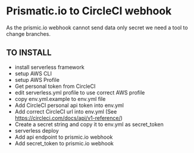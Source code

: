 # Prismatic.io to CircleCI webhook

As the prismic.io webhook cannot send data only secret we need a tool to change branches.


## TO INSTALL

- install serverless framework
- setup AWS CLI
- setup AWS Profile
- Get personal token from CircleCI
- edit serverless.yml profile to use correct AWS profile
- copy env.yml.example to env.yml file
- Add CircleCI personal api token into env.yml
- Add correct CircleCI url into env.yml (See https://circleci.com/docs/api/v1-reference/)
- Create a secret string and copy it to env.yml as secret_token
- serverless deploy
- Add api endpoint to prismic.io webhook
- Add secret_token to prismic.io webhook
